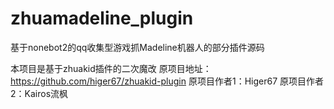 # zhuamadeline_plugin
基于nonebot2的qq收集型游戏抓Madeline机器人的部分插件源码

本项目是基于zhuakid插件的二次魔改
原项目地址：https://github.com/higer67/zhuakid-plugin
原项目作者1：Higer67
原项目作者2：Kairos流枫
